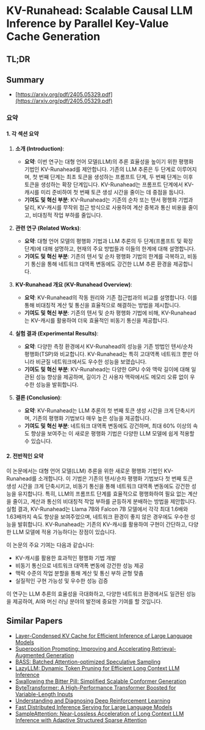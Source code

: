 # KV-Runahead: Scalable Causal LLM Inference by Parallel Key-Value Cache Generation
## TL;DR
## Summary
- [https://arxiv.org/pdf/2405.05329.pdf](https://arxiv.org/pdf/2405.05329.pdf)

### 요약
#### 1. 각 섹션 요약
1. **소개 (Introduction)**:
    - **요약**: 이번 연구는 대형 언어 모델(LLM)의 추론 효율성을 높이기 위한 평행화 기법인 KV-Runahead를 제안합니다. 기존의 LLM 추론은 두 단계로 이루어지며, 첫 번째 단계는 최초 토큰을 생성하는 프롬프트 단계, 두 번째 단계는 이후 토큰을 생성하는 확장 단계입니다. KV-Runahead는 프롬프트 단계에서 KV-캐시를 미리 준비하여 첫 번째 토큰 생성 시간을 줄이는 데 중점을 둡니다.
    - **기여도 및 혁신 부분**: KV-Runahead는 기존의 순차 또는 텐서 평행화 기법과 달리, KV-캐시를 무작위 접근 방식으로 사용하여 계산 중복과 통신 비용을 줄이고, 비대칭적 작업 부하를 줄입니다.

2. **관련 연구 (Related Works)**:
    - **요약**: 대형 언어 모델의 평행화 기법과 LLM 추론의 두 단계(프롬프트 및 확장 단계)에 대해 설명하고, 현재의 주요 방법들과 이들의 한계에 대해 설명합니다.
    - **기여도 및 혁신 부분**: 기존의 텐서 및 순차 평행화 기법의 한계를 극복하고, 비동기 통신을 통해 네트워크 대역폭 변동에도 강건한 LLM 추론 환경을 제공합니다.

3. **KV-Runahead 개요 (KV-Runahead Overview)**:
    - **요약**: KV-Runahead의 작동 원리와 기존 접근법과의 비교를 설명합니다. 이를 통해 비대칭적 계산 및 통신을 효율적으로 해결하는 방법을 제시합니다.
    - **기여도 및 혁신 부분**: 기존의 텐서 및 순차 평행화 기법에 비해, KV-Runahead는 KV-캐시를 활용하여 더욱 효율적인 비동기 통신을 제공합니다.

4. **실험 결과 (Experimental Results)**:
    - **요약**: 다양한 측정 환경에서 KV-Runahead의 성능을 기존 방법인 텐서/순차 평행화(TSP)와 비교합니다. KV-Runahead는 특히 고대역폭 네트워크 뿐만 아니라 비균질 네트워크에서도 우수한 성능을 보였습니다.
    - **기여도 및 혁신 부분**: KV-Runahead는 다양한 GPU 수와 맥락 길이에 대해 일관된 성능 향상을 제공하며, 길이가 긴 사용자 맥락에서도 메모리 오류 없이 우수한 성능을 발휘합니다.

5. **결론 (Conclusion)**:
    - **요약**: KV-Runahead는 LLM 추론의 첫 번째 토큰 생성 시간을 크게 단축시키며, 기존의 평행화 기법보다 매우 높은 성능을 제공합니다.
    - **기여도 및 혁신 부분**: 네트워크 대역폭 변동에도 강건하며, 최대 60% 이상의 속도 향상을 보여주는 이 새로운 평행화 기법은 다양한 LLM 모델에 쉽게 적용할 수 있습니다.

#### 2. 전반적인 요약
이 논문에서는 대형 언어 모델(LLM) 추론을 위한 새로운 평행화 기법인 KV-Runahead를 소개합니다. 이 기법은 기존의 텐서/순차 평행화 기법보다 첫 번째 토큰 생성 시간을 크게 단축시키고, 비동기 통신을 통해 네트워크 대역폭 변동에도 강건한 성능을 유지합니다. 특히, LLM의 프롬프트 단계를 효율적으로 평행화하여 필요 없는 계산을 줄이고, 계산과 통신의 비대칭적 작업 부하를 균등하게 분배하는 방법을 제안합니다. 실험 결과, KV-Runahead는 Llama 7B와 Falcon 7B 모델에서 각각 최대 1.6배와 1.63배까지 속도 향상을 보여주었으며, 네트워크 환경이 좋지 않은 경우에도 우수한 성능을 발휘합니다. KV-Runahead는 기존의 KV-캐시를 활용하여 구현이 간단하고, 다양한 LLM 모델에 적용 가능하다는 장점이 있습니다.

이 논문의 주요 기여는 다음과 같습니다:
- KV-캐시를 활용한 효과적인 평행화 기법 개발
- 비동기 통신으로 네트워크 대역폭 변동에 강건한 성능 제공
- 맥락 수준의 작업 분할을 통해 계산 및 통신 부하 균형 맞춤
- 실질적인 구현 가능성 및 우수한 성능 검증

이 연구는 LLM 추론의 효율성을 극대화하고, 다양한 네트워크 환경에서도 일관된 성능을 제공하여, AI와 머신 러닝 분야의 발전에 중요한 기여를 할 것입니다.

## Similar Papers
- [Layer-Condensed KV Cache for Efficient Inference of Large Language Models](2405.10637.md)
- [Superposition Prompting: Improving and Accelerating Retrieval-Augmented Generation](2404.06910.md)
- [BASS: Batched Attention-optimized Speculative Sampling](2404.15778.md)
- [LazyLLM: Dynamic Token Pruning for Efficient Long Context LLM Inference](2407.14057.md)
- [Swallowing the Bitter Pill: Simplified Scalable Conformer Generation](2311.17932.md)
- [ByteTransformer: A High-Performance Transformer Boosted for Variable-Length Inputs](2210.03052.md)
- [Understanding and Diagnosing Deep Reinforcement Learning](2406.16979.md)
- [Fast Distributed Inference Serving for Large Language Models](2305.05920.md)
- [SampleAttention: Near-Lossless Acceleration of Long Context LLM Inference with Adaptive Structured Sparse Attention](2406.15486.md)
